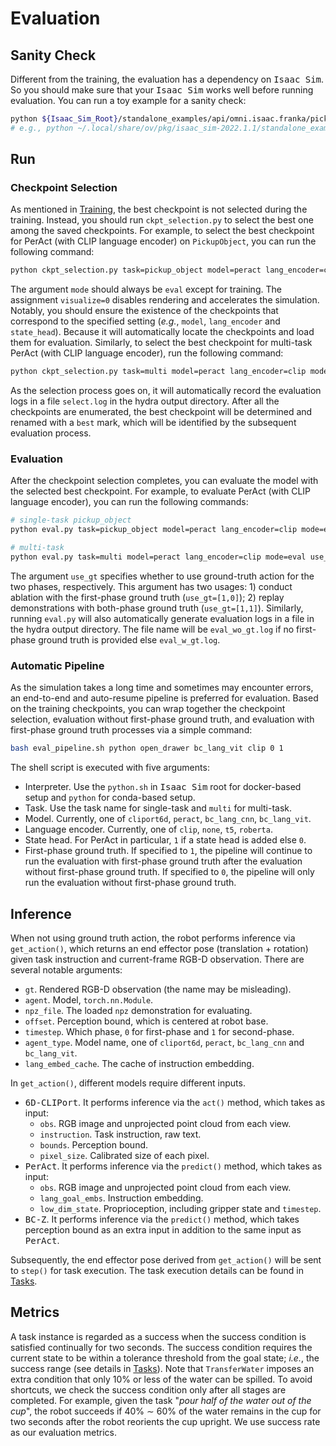 # Evaluation

## Sanity Check

Different from the training, the evaluation has a dependency on <tt>Isaac Sim</tt>. So you should make sure that your <tt>Isaac Sim</tt> works well before running evaluation. You can run a toy example for a sanity check:
```bash
python ${Isaac_Sim_Root}/standalone_examples/api/omni.isaac.franka/pick_place.py
# e.g., python ~/.local/share/ov/pkg/isaac_sim-2022.1.1/standalone_examples/api/omni.isaac.franka/pick_place.py
```

## Run

### Checkpoint Selection

As mentioned in [Training](../train/index.md), the best checkpoint is not selected during the training. Instead, you should run `ckpt_selection.py` to select the best one among the saved checkpoints. For example, to select the best checkpoint for PerAct (with CLIP language encoder) on `PickupObject`, you can run the following command:
```bash
python ckpt_selection.py task=pickup_object model=peract lang_encoder=clip mode=eval visualize=0
```

The argument `mode` should always be `eval` except for training. The assignment `visualize=0` disables rendering and accelerates the simulation. Notably, you should ensure the existence of the checkpoints that correspond to the specified setting (*e.g.*, `model`, `lang_encoder` and `state_head`). Because it will automatically locate the checkpoints and load them for evaluation. Similarly, to select the best checkpoint for multi-task PerAct (with CLIP language encoder), run the following command:
```bash
python ckpt_selection.py task=multi model=peract lang_encoder=clip mode=eval visualize=0
```

As the selection process goes on, it will automatically record the evaluation logs in a file `select.log` in the hydra output directory. After all the checkpoints are enumerated, the best checkpoint will be determined and renamed with a `best` mark, which will be identified by the subsequent evaluation process.

### Evaluation

After the checkpoint selection completes, you can evaluate the model with the selected best checkpoint. For example, to evaluate PerAct (with CLIP language encoder), you can run the following commands:
```bash
# single-task pickup_object
python eval.py task=pickup_object model=peract lang_encoder=clip mode=eval use_gt=[0,0] visualize=0

# multi-task
python eval.py task=multi model=peract lang_encoder=clip mode=eval use_gt=[0,0] visualize=0
```

The argument `use_gt` specifies whether to use ground-truth action for the two phases, respectively. This argument has two usages: 1) conduct ablation with the first-phase ground truth (`use_gt=[1,0]`); 2) replay demonstrations with both-phase ground truth (`use_gt=[1,1]`). Similarly, running `eval.py` will also automatically generate evaluation logs in a file in the hydra output directory. The file name will be `eval_wo_gt.log` if no first-phase ground truth is provided else `eval_w_gt.log`.

### Automatic Pipeline

As the simulation takes a long time and sometimes may encounter errors, an end-to-end and auto-resume pipeline is preferred for evaluation. Based on the training checkpoints, you can wrap together the checkpoint selection, evaluation without first-phase ground truth, and evaluation with first-phase ground truth processes via a simple command:
```bash
bash eval_pipeline.sh python open_drawer bc_lang_vit clip 0 1
```

The shell script is executed with five arguments:
- Interpreter. Use the `python.sh` in <tt>Isaac Sim</tt> root for docker-based setup and `python` for conda-based setup.
- Task. Use the task name for single-task and `multi` for multi-task.
- Model. Currently, one of `cliport6d`, `peract`, `bc_lang_cnn`, `bc_lang_vit`.
- Language encoder. Currently, one of `clip`, `none`, `t5`, `roberta`.
- State head. For PerAct in particular, `1` if a state head is added else `0`.
- First-phase ground truth. If specified to `1`, the pipeline will continue to run the evaluation with first-phase ground truth after the evaluation without first-phase ground truth. If specified to `0`, the pipeline will only run the evaluation without first-phase ground truth.

## Inference

When not using ground truth action, the robot performs inference via `get_action()`, which returns an end effector pose (translation + rotation) given task instruction and current-frame RGB-D observation. There are several notable arguments:
- `gt`. Rendered RGB-D observation (the name may be misleading).
- `agent`. Model, `torch.nn.Module`.
- `npz_file`. The loaded `npz` demonstration for evaluating.
- `offset`. Perception bound, which is centered at robot base.
- `timestep`. Which phase, `0` for first-phase and `1` for second-phase.
- `agent_type`. Model name, one of `cliport6d`, `peract`, `bc_lang_cnn` and `bc_lang_vit`.
- `lang_embed_cache`. The cache of instruction embedding.

In `get_action()`, different models require different inputs.
- <tt>6D-CLIPort</tt>. It performs inference via the `act()` method, which takes as input:
  - `obs`. RGB image and unprojected point cloud from each view.
  - `instruction`. Task instruction, raw text.
  - `bounds`. Perception bound.
  - `pixel_size`. Calibrated size of each pixel.
- <tt>PerAct</tt>. It performs inference via the `predict()` method, which takes as input:
  - `obs`. RGB image and unprojected point cloud from each view.
  - `lang_goal_embs`. Instruction embedding.
  - `low_dim_state`. Proprioception, including gripper state and `timestep`.
- <tt>BC-Z</tt>. It performs inference via the `predict()` method, which takes perception bound as an extra input in addition to the same input as <tt>PerAct</tt>.

Subsequently, the end effector pose derived from `get_action()` will be sent to `step()` for task execution. The task execution details can be found in [Tasks](../tasks/index.md).

## Metrics

A task instance is regarded as a success when the success condition is satisfied continually for two seconds. The success condition requires the current state to be within a tolerance threshold from the goal state; *i.e.*, the success range (see details in [Tasks](../tasks/index.md)). Note that `TransferWater` imposes an extra condition that only 10% or less of the water can be spilled. To avoid shortcuts, we check the success condition only after all stages are completed. For example, given the task "*pour half of the water out of the cup*", the robot succeeds if 40% ∼ 60% of the water remains in the cup for two seconds after the robot reorients the cup upright. We use success rate as our evaluation metrics.
